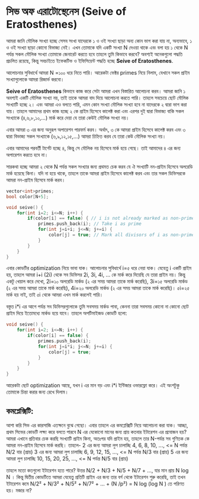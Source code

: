 # সিভ অফ এরাটোস্থেনেস (Seive of Eratosthenes)


আমরা জানি মৌলিক সংখ্যা হচ্ছে সেসব সংখা যাদেরকে ১ ও ওই সংখ্যা ছাড়া অন্য কোন ভাগ করা যায় না, অন্যভাবে, ১ ও ওই সংখ্যা ছাড়া কোনো বিভাজ্য নেই। এখন তোমাকে যদি একটি সংখ্যা N দেওয়া থাকে এবং বলা হয় ১ থেকে N  পর্যন্ত সকল মৌলিক সংখ্যা তোমাকে জেনারেট করতে হবে তাহলে তুমি কিভাবে করবে? অবশ্যই অনেকগুলো পদ্ধতি প্রচলিত রয়েছে, কিন্তু সবচাইতে ইফেকটিভ ও ইফিসিয়েন্ট পদ্ধতি হচ্ছে **Seive of Eratosthenes**. 

আলোচনার সুবিধার্থে আমরা N =১০০ ধরে নিতে পারি। আরেকটা ভেক্টর primes  নিয়ে নিলাম, যেখানে সকল প্রাইম সংখ্যাগুলোকে আমরা রিজার্ভ করবো। 

**Seive of Eratosthenes** কিভাবে কাজ করে সেটা আমরা এখন বিস্তারিত আলোচনা করব। আমরা জানি ১ অবশ্যই একটি মৌলিক সংখ্যা নয়, তাই তাকে আমরা বাদ দিয়ে আলোচনা করতে পারি। তাহলে সবচেয়ে ছোট মৌলিক সংখ্যাটি হচ্ছে ২। এবং আমরা এও বলতে পারি, এমন কোন সংখ্যা মৌলিক সংখ্যা হবে না যাদেরকে ২ দ্বারা ভাগ করা যায়। তাহলে আমাদের প্রথম কাজ হচ্ছে ২ কে প্রাইম হিসেবে কালেক্ট করা এবং এরপর দুই দ্বারা বিভাজ্য বাকি সকল সংখ্যাকে (৪,৬,৮,১০,...) মার্ক করে দেয়া যে তারা কেউই মৌলিক সংখ্যা নয়।

এবার আমরা ৩ এর জন্য অনুরূপ অপারেশন পারফর্ম করব। অর্থাৎ, ৩ কে আমরা প্রাইম হিসেবে কালেক্ট করব এবং ৩ দ্বারা বিভাজ্য সকল সংখ্যাকে (৬,৯,১২,১৫,...) আমরা চিহ্নিত করব যে তারা কেউ মৌলিক সংখ্যা নয়।

এবার আমাদের পরবর্তী টার্গেট হচ্ছে ৪, কিন্তু সে মৌলিক নয় হিসেবে মার্ক হয়ে গেছে। তাই আমাদের ৪ এর জন্য অপারেশন করতে হবে না।

সারকথা হচ্ছে আমরা ২ থেকে N পর্যন্ত সকল সংখ্যার জন্য প্রথমত চেক করব যে ঐ সংখ্যাটি নন-প্রাইম হিসেবে অলরেডি মার্ক হয়েছে কিনা। যদি না হয়ে থাকে, তাহলে তাকে আমরা প্রাইম হিসেবে কালেক্ট করব এবং তার সকল ডিভিসরকে আমরা নন-প্রাইম হিসেবে মার্ক করব।

```cpp
vector<int>primes;
bool color[N+5];

void seive() {
	for(int i=2; i<=N; i++) {
		if(color[i] == false) { // i is not already marked as non-prime
			primes.push_back(i); // Take i as prime
			for(int j=i+i; j<=N; j+=i) {
				color[j] = true; // Mark all divisors of i as non-prime
			}
		}
	}
}
```

এবার কোডটির optimization নিয়ে ভাবা যাক। আলোচনার সুবিধার্থে i=৫ ধরে নেয়া যাক। যেহেতু i একটি প্রাইম হয়, তাহলে আমরা i+i (2i) থেকে সব ডিভিসর 2i, 3i, 4i, ... কে মার্ক করে দিয়েছি যে তারা প্রাইম নয়। কিন্তু একটু খেয়াল করে দেখো, 2i=১০ অলরেডি মার্কড (২ এর সময় আমরা তাকে মার্ক করেছি), 3i=১৫ অলরেডি মার্কড (২ এর সময় আমরা তাকে মার্ক করেছি), 4i=২০ অলরেডি মার্কড (২ এর সময় আমরা তাকে মার্ক করেছি)। ৫i=২৫  মার্ক হয় নাই, তাই ৫i থেকে আমরা এখন মার্ক করলেই পারি। 

বস্তুত i*i এর আগে পর্যন্ত সব ডিভিসরগুলোকে তুমি সবসময় মার্কড পাবা, কেননা তারা সবসময় কোনো না কোনো ছোট প্রাইম দিয়ে ইতোমধ্যে মার্কড হয়ে যাবে। 
তাহলে অপটিমাইজড কোডটি হলো:

```cpp
void seive() {
	for(int i=2; i<=N; i++) {
		if(color[i] == false) {
			primes.push_back(i);
			for(int j=i*i; j<=N; j+=i) {
				color[j] = true;
			}
		}
	}
}
```


আরেকটা  ছোট optimization আছে, যখন i এর মান বড় এবং i*i ইন্টিজার ওভারফ্লো করে। এই অংশটুকু তোমাকে চিন্তা করার জন্য রেখে দিলাম। 



## কমপ্লেক্সিটি: 

আশা করি সিভ এর কারসাজি এতক্ষনে বুঝে গেছো। এবার তাহলে এর কমপ্লেক্সিটি নিয়ে আলোচনা করা যাক। আচ্ছা, প্রথম সিভের কোডটি লক্ষ্য করে বলতে পারবে N এর যেকোনো মানের জন্য প্রায় কতবার ইটারেশন এর প্রযোজন হয়? আমরা এখানে প্রতিবার চেক করছি সংখ্যাটি প্রাইম কিনা, অতঃপর যদি প্রাইম হয়, তাহলে তার N-পর্যন্ত সব গুণিতক কে আমরা নন-প্রাইম হিসেবে মার্ক করছি। তাহলে-
2 এর জন্য আমরা লুপ চালাচ্ছি 4, 6, 8, 10, ..., <= N পর্যন্ত  N/2 বার (প্রায়)
3 এর জন্য আমরা লুপ চালাচ্ছি 6, 9, 12, 15, ..., <= N পর্যন্ত N/3 বার (প্রায়)
5 এর জন্য আমরা লুপ চালাচ্ছি 10, 15, 20, 25, ..., <= N পর্যন্ত N/5 বার (প্রায়)

তাহলে মতো কতগুলো ইটারেশন হতে পারে? উত্তর N/2 + N/3 + N/5 + N/7 + ..., যার মান প্রায় N log N । 
কিন্তু দ্বিতীয় কোডটিতে আমরা যেহেতু প্রতিটি প্রাইম এর জন্য তার বর্গ থেকে ইটারেশন শুরু করেছি, তাই তখন ইটারেশন কমে N/2² + N/3² + N/5² + N/7² + ... + (N /p²) = N log (log N ) তে পরিণত হয়। মজার না?

